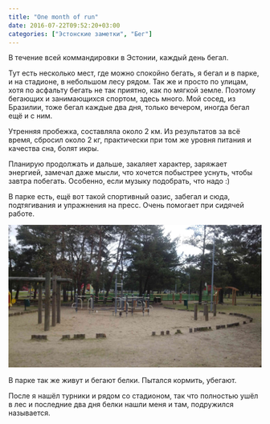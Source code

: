 ```yaml
---
title: "One month of run"
date: 2016-07-22T09:52:20+03:00
categories: ["Эстонские заметки", "Бег"]
---
```


В течение всей коммандировки в Эстонии, каждый день бегал.

<!--more-->

Тут есть несколько мест, где можно спокойно бегать, я бегал и в парке, и на стадионе, в небольшом лесу рядом. Так же и просто по улицам, хотя по асфальту бегать не так приятно, как по мягкой земле. Поэтому бегающих и занимающихся спортом, здесь много.
Мой сосед, из Бразилии, тоже бегал каждые два дня, только вечером, иногда бегал ещё и с ним.

Утренняя пробежка, составляла около 2 км.
Из результатов за всё время, сбросил около 2 кг, практически при том же уровня питания и качества сна, болят икры.

Планирую продолжать и дальше, закаляет характер, заряжает энергией, замечал даже мысли, что хочется побыстрее уснуть, чтобы завтра побегать.
Особенно, если музыку подобрать, что надо :)

В парке есть, ещё вот такой спортивный оазис, забегал и сюда, подтягивания и упражнения на пресс. Очень помогает при сидячей работе.

![Camp](/images/estonia/sport_oasis.jpg "Спортивная площадка")

В парке так же живут и бегают белки. Пытался кормить, убегают.

После я нашёл турники и рядом со стадионом, так что полностью ушёл в лес и последние два дня белки нашли меня и там, подружился называется.
